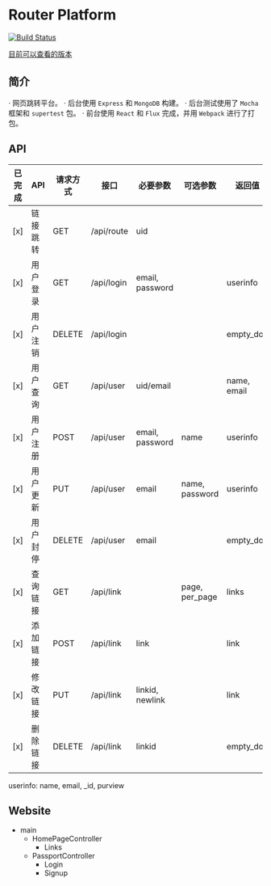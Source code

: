 Router Platform
===============

[![Build Status](https://travis-ci.org/kasora/router-platform.svg?branch=master)](https://travis-ci.org/kasora/router-platform)

[目前可以查看的版本](https://route.kasora.moe/)

## 简介
· 网页跳转平台。
· 后台使用 `Express` 和 `MongoDB` 构建。
· 后台测试使用了 `Mocha` 框架和 `supertest` 包。
· 前台使用 `React` 和 `Flux` 完成，并用 `Webpack` 进行了打包。

## API
|已完成|API|请求方式|接口|必要参数|可选参数|返回值|所需权限|
|------|---|-------|----|-------|-------|------|------|
|[x]|链接跳转|GET|/api/route|uid| | |guest+|
|[x]|用户登录|GET|/api/login|email, password| |userinfo|guest|
|[x]|用户注销|DELETE|/api/login| | |empty_doc|owner|
|[x]|用户查询|GET|/api/user|uid/email| |name, email|guest+|
|[x]|用户注册|POST|/api/user|email, password|name|userinfo|guest|
|[x]|用户更新|PUT|/api/user|email|name, password|userinfo|owner+|
|[x]|用户封停|DELETE|/api/user|email| |empty_doc|admin|
|[x]|查询链接|GET|/api/link| |page, per_page|links|owner+|
|[x]|添加链接|POST|/api/link|link| |link|user+|
|[x]|修改链接|PUT|/api/link|linkid, newlink| |link|owner+|
|[x]|删除链接|DELETE|/api/link|linkid| |empty_doc|owner+|

userinfo: name, email, _id, purview

## Website
* main
  * HomePageController
    * Links
  * PassportController
    * Login
    * Signup
  

